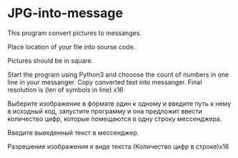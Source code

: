 # JPG-into-message
This program convert pictures to messanges.

Place location of your file into sourse code.

Pictures should be in square.

Start the program using Python3 and chooose the count of numbers in one line in your messanger.
Copy converted text into messanger.
Final resolution is (len of symbols in line) x16

Выберите изображение в формате один к одному и введите путь к нему в исходный код, запустите программу и она предложит ввести количество цифр, которые помещаются в одну строку мессенджера.

Введите выведенный текст в мессенджер.

Разрешение изображения я виде текста (Количество цифр в строке)х16
